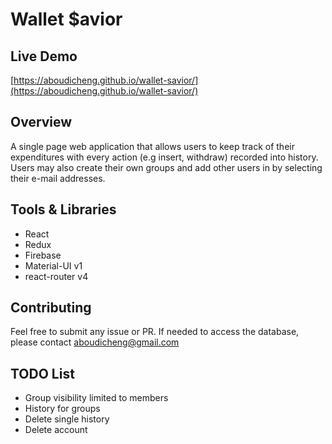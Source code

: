 # Wallet $avior

## Live Demo
[https://aboudicheng.github.io/wallet-savior/](https://aboudicheng.github.io/wallet-savior/)

## Overview

A single page web application that allows users to keep track of their expenditures with every action (e.g insert, withdraw) recorded into history. Users may also create their own groups and add other users in by selecting their e-mail addresses.

## Tools & Libraries

* React
* Redux
* Firebase
* Material-UI v1
* react-router v4

## Contributing
Feel free to submit any issue or PR. If needed to access the database, please contact [aboudicheng@gmail.com](mailto:aboudicheng@gmail.com)

## TODO List

* Group visibility limited to members
* History for groups
* Delete single history
* Delete account

